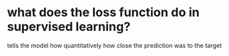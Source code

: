 # what does the loss function do in supervised learning?
tells the model how quantitatively how close the prediction was to the target

